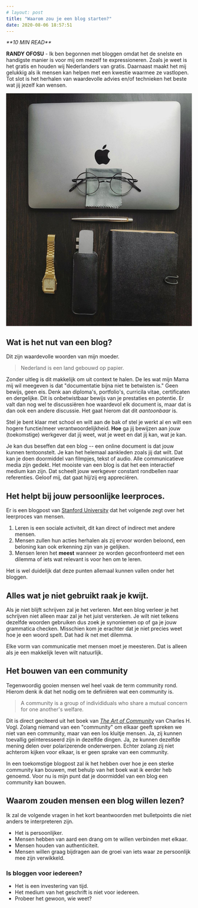```yaml
---
# layout: post
title: "Waarom zou je een blog starten?"
date: 2020-08-06 18:57:51
---
```


<link rel="stylesheet" href="https://cdnjs.cloudflare.com/ajax/libs/font-awesome/4.7.0/css/font-awesome.min.css">
<i class="fa fa-clock-o" aria-hidden="true" style="fontsize:20px"> **10 MIN READ**</i>

**RANDY OFOSU** - Ik ben begonnen met bloggen omdat het de snelste en handigste manier is voor mij om mezelf te expressioneren. Zoals je weet is het gratis en houden wij Nederlanders van gratis. Daarnaast maakt het mij gelukkig als ik mensen kan helpen met een kwestie waarmee ze vastlopen. Tot slot is het herhalen van waardevolle advies en/of technieken het beste wat jij jezelf kan wensen.

<img src="/assets/img/knollingblog.jpg" alt="Picture of minimum setup" title="Battlestation Knolling">

## Wat is het nut van een blog?

Dit zijn waardevolle woorden van mijn moeder.

> Nederland is een land gebouwd op papier.

Zonder uitleg is dit makkelijk om uit context te halen. De les wat mijn Mama mij wil meegeven is dat "documentatie bijna niet te betwisten is." Geen bewijs, geen eis. Denk aan diploma's, portfolio's, curricila vitae, certificaten en dergelijke. Dit is onbetwistbaar bewijs van je prestaties en potentie. Er valt dan nog wel te discussiëren hoe waardevol elk document is, maar dat is dan ook een andere discussie. Het gaat hierom dat dit _aantoonbaar_ is.

Stel je bent klaar met school en wilt aan de bak of stel je werkt al en wilt een hogere functie/meer verantwoordelijkheid.
**Hoe** ga jij bewijzen aan jouw (toekomstige) werkgever dat jij weet, wat je weet en dat jij kan, wat je kan.

Je kan dus beseffen dat een blog -- een online document is dat jouw kunnen tentoonstelt. Je kan het helemaal aankleden zoals jij dat wilt. Dat kan je doen doormiddel van filmpjes, tekst of audio. Alle communicatieve media zijn gedekt. Het mooiste van een blog is dat het een interactief medium kan zijn. Dat scheelt jouw werkgever constant rondbellen naar referenties. Geloof mij, dat gaat hij/zij erg appreciëren.

## Het helpt bij jouw persoonlijke leerproces.

Er is een blogpost van <a href="https://tomprof.stanford.edu/posting/1495#:~:text=Learning%20is%20a%20social%20process,see%20other%20people%20perform%20them." target="_blank">Stanford University</a> dat het volgende zegt over het leerproces van mensen.

1. Leren is een sociale activiteit, dit kan direct of indirect met andere mensen.
2. Mensen zullen hun acties herhalen als zij ervoor worden beloond, een beloning kan ook erkenning zijn van je gelijken.
3. Mensen leren het **meest** wanneer ze worden geconfronteerd met een dilemma of iets wat relevant is voor hen om te leren.

Het is wel duidelijk dat deze punten allemaal kunnen vallen onder het bloggen.

## Alles wat je niet gebruikt raak je kwijt.

Als je niet blijft schrijven zal je het verleren. Met een blog verleer je het schrijven niet alleen maar zal je het juist versterken. Je wilt niet telkens dezelfde woorden gebruiken dus zoek je synoniemen op of ga je jouw grammatica checken. Misschien kom je erachter dat je niet precies weet hoe je een woord spelt. Dat had ik net met dilemma.

Elke vorm van communicatie met mensen moet je meesteren. Dat is alleen als je een makkelijk leven wilt natuurlijk.

## Het bouwen van een community

Tegenwoordig gooien mensen wel heel vaak de term community rond. Hierom denk ik dat het nodig om te definiëren wat een community is.

> A community is a group of individiduals who share a mutual concern for one another's welfare.

Dit is direct geciteerd uit het boek van <a href="https://www.bol.com/nl/p/the-art-of-community/9200000065862148/" target="_blank">_The Art of Community_</a> van Charles H. Vogl. Zolang niemand van een "community" om elkaar geeft spreken we niet van een community, maar van een los kluitje mensen. Ja, zij kunnen toevallig geïnteresseerd zijn in dezelfde dingen. Ja, ze kunnen dezelfde mening delen over polarizerende onderwerpen. Echter zolang zij niet achterom kijken voor elkaar, is er geen sprake van een community.

In een toekomstige blogpost zal ik het hebben over hoe je een sterke community kan bouwen, met behulp van het boek wat ik eerder heb genoemd. Voor nu is mijn punt dat je doormiddel van een blog een community kan bouwen.

## Waarom zouden mensen een blog willen lezen?

Ik zal de volgende vragen in het kort beantwoorden met bulletpoints die niet anders te interpreteren zijn.

- Het is persoonlijker.
- Mensen hebben van aard een drang om te willen verbinden met elkaar.
- Mensen houden van authenticiteit.
- Mensen willen graag bijdragen aan de groei van iets waar ze persoonlijk mee zijn verwikkeld.

### Is bloggen voor iedereen?

- Het is een investering van tijd.
- Het medium van het geschrift is niet voor iedereen.
- Probeer het gewoon, wie weet?
